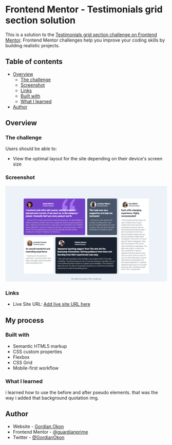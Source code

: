 # Frontend Mentor - Testimonials grid section solution

This is a solution to the [Testimonials grid section challenge on Frontend Mentor](https://www.frontendmentor.io/challenges/testimonials-grid-section-Nnw6J7Un7). Frontend Mentor challenges help you improve your coding skills by building realistic projects.

## Table of contents

- [Overview](#overview)
  - [The challenge](#the-challenge)
  - [Screenshot](#screenshot)
  - [Links](#links)
  - [Built with](#built-with)
  - [What I learned](#what-i-learned)
- [Author](#author)

## Overview

### The challenge

Users should be able to:

- View the optimal layout for the site depending on their device's screen size

### Screenshot

![](./screenshot.png)

### Links

- Live Site URL: [Add live site URL here](https://testimonial-secion.vercel.app/)

## My process

### Built with

- Semantic HTML5 markup
- CSS custom properties
- Flexbox
- CSS Grid
- Mobile-first workflow

### What I learned

i learned how to use the before and after pseudo elements. that was the way i added that background quotation img.

## Author

- Website - [Gordian Okon](https://gordian-okon.vercel.app)
- Frontend Mentor - [@guardianprime](https://www.frontendmentor.io/profile/guardianprime)
- Twitter - [@GordianOkon](https://www.twitter.com/GordianOkon)
